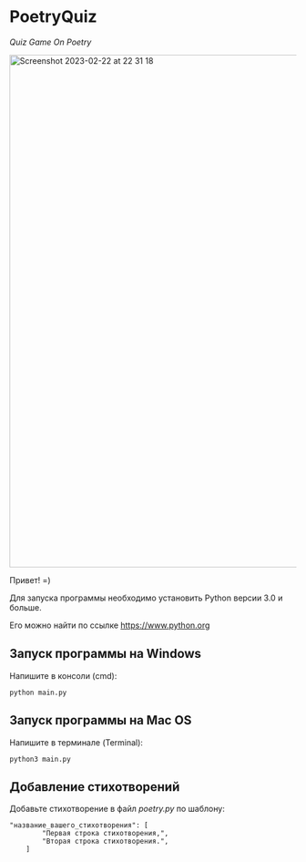 # PoetryQuiz
_Quiz Game On Poetry_

<img width="900" alt="Screenshot 2023-02-22 at 22 31 18" src="https://user-images.githubusercontent.com/41822761/220738781-67735c62-dd77-44e1-b48d-e33470402b86.png">

Привет! =)

Для запуска программы необходимо установить Python версии 3.0 и больше.

Его можно найти по ссылке https://www.python.org

## Запуск программы на Windows
Напишите в консоли (cmd): 
```
python main.py
```
## Запуск программы на Mac OS
Напишите в терминале (Terminal): 
```
python3 main.py
```
## Добавление стихотворений
Добавьте стихотворение в файл _poetry.py_ по шаблону:
```
"название_вашего_стихотворения": [
        "Первая строка стихотворения,",
        "Вторая строка стихотворения.",
    ]
```
